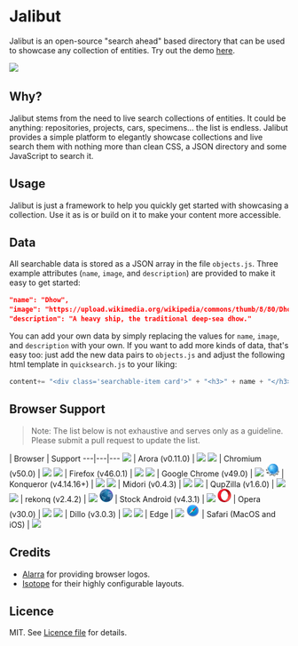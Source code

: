 # Jalibut

Jalibut is an open-source "search ahead" based directory that can be used to showcase any collection of entities. Try out the demo [here](https://darshandsoni.com/jalibut/).

![](https://cloud.githubusercontent.com/assets/9295750/16912407/b9c3fa60-4c98-11e6-81bb-215f6ae056e0.gif)

## Why?

Jalibut stems from the need to live search collections of entities. It could be anything: repositories, projects, cars, specimens... the list is endless. Jalibut provides a simple platform to elegantly showcase collections and live search them with nothing more than clean CSS, a JSON directory and some JavaScript to search it.

## Usage

Jalibut is just a framework to help you quickly get started with showcasing a collection. Use it as is or build on it to make your content more accessible.

## Data

All searchable data is stored as a JSON array in the file `objects.js`. Three example attributes (`name`, `image`, and `description`) are provided to make it easy to get started:

```JSON
"name": "Dhow",
"image": "https://upload.wikimedia.org/wikipedia/commons/thumb/8/80/Dhow_znz.jpg/300px-Dhow_znz.jpg",
"description": "A heavy ship, the traditional deep-sea dhow."
```

You can add your own data by simply replacing the values for `name`, `image`, and `description` with your own. If you want to add more kinds of data, that's easy too: just add the new data pairs to `objects.js` and adjust the following html template in `quicksearch.js` to your liking:

```javascript
content+= "<div class='searchable-item card'>" + "<h3>" + name + "</h3>" + "<br>" + "<img src='" + image + "'>" + "<br>" + description + "</div>";
```

## Browser Support
> Note: The list below is not exhaustive and serves only as a guideline. Please submit a pull request to update the list.

 | Browser | Support
---|---|---
![](https://github.com/icefox/arora/blob/master/src/data/32x32/arora.png) | Arora (v0.11.0) | ![](https://img.shields.io/badge/-Compatible-green.svg)
![](https://github.com/alrra/browser-logos/blob/master/chromium/chromium_24x24.png) | Chromium (v50.0) | ![](https://img.shields.io/badge/-Compatible-green.svg)
![](https://github.com/alrra/browser-logos/blob/master/firefox/firefox_24x24.png) | Firefox (v46.0.1) | ![](https://img.shields.io/badge/-Compatible-green.svg)
![](https://github.com/alrra/browser-logos/blob/master/chrome/chrome_24x24.png) | Google Chrome (v49.0) | ![](https://img.shields.io/badge/-Compatible-green.svg)
![](https://github.com/alrra/browser-logos/blob/master/konqueror/konqueror_24x24.png) | Konqueror (v4.14.16+) | ![](https://img.shields.io/badge/-Compatible-green.svg)
![](https://github.com/alrra/browser-logos/blob/master/midori/midori_24x24.png) | Midori (v0.4.3) | ![](https://img.shields.io/badge/-Compatible-green.svg)
![](https://github.com/alrra/browser-logos/blob/master/qupzilla/qupzilla_24x24.png) | QupZilla (v1.6.0) | ![](https://img.shields.io/badge/-Compatible-green.svg)
![](https://github.com/alrra/browser-logos/blob/master/rekonq/rekonq_24x24.png) | rekonq (v2.4.2) | ![](https://img.shields.io/badge/-Compatible-green.svg)
![](https://github.com/alrra/browser-logos/blob/master/android/android_24x24.png) | Stock Android (v4.3.1) | ![](https://img.shields.io/badge/-Compatible-green.svg)
![](https://github.com/alrra/browser-logos/blob/master/opera/opera_24x24.png) | Opera (v30.0) | ![](https://img.shields.io/badge/-Not%20Compatible-red.svg)
![](https://github.com/alrra/browser-logos/blob/master/dillo/dillo_24x24.png) | Dillo (v3.0.3) | ![](https://img.shields.io/badge/-Not%20Compatible-red.svg)
![](https://github.com/alrra/browser-logos/blob/master/edge/edge_24x24.png) | Edge | ![](https://img.shields.io/badge/-Not%20Yet%20Tested-lightgrey.svg)
![](https://github.com/alrra/browser-logos/blob/master/safari/safari_24x24.png) | Safari (MacOS and iOS) | ![](https://img.shields.io/badge/-Compatible-green.svg)



## Credits

* [Alarra](https://github.com/alrra/browser-logos) for providing browser logos.
* [Isotope](http://isotope.metafizzy.co/) for their highly configurable layouts.

## Licence

MIT. See [Licence file](https://github.com/darshandsoni/jalibut/blob/gh-pages/LICENSE) for details.
